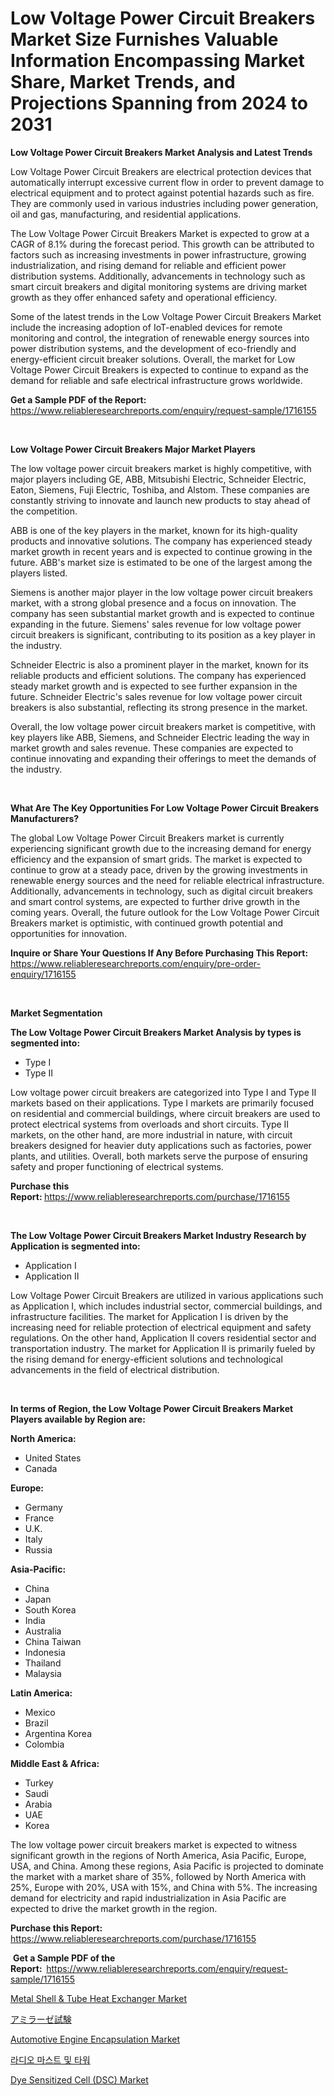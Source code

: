 <p><h1>Low Voltage Power Circuit Breakers Market Size Furnishes Valuable Information Encompassing Market Share, Market Trends, and Projections Spanning from 2024 to 2031</h1></p><p><strong>Low Voltage Power Circuit Breakers Market Analysis and Latest Trends</strong></p>
<p><p>Low Voltage Power Circuit Breakers are electrical protection devices that automatically interrupt excessive current flow in order to prevent damage to electrical equipment and to protect against potential hazards such as fire. They are commonly used in various industries including power generation, oil and gas, manufacturing, and residential applications.</p><p>The Low Voltage Power Circuit Breakers Market is expected to grow at a CAGR of 8.1% during the forecast period. This growth can be attributed to factors such as increasing investments in power infrastructure, growing industrialization, and rising demand for reliable and efficient power distribution systems. Additionally, advancements in technology such as smart circuit breakers and digital monitoring systems are driving market growth as they offer enhanced safety and operational efficiency.</p><p>Some of the latest trends in the Low Voltage Power Circuit Breakers Market include the increasing adoption of IoT-enabled devices for remote monitoring and control, the integration of renewable energy sources into power distribution systems, and the development of eco-friendly and energy-efficient circuit breaker solutions. Overall, the market for Low Voltage Power Circuit Breakers is expected to continue to expand as the demand for reliable and safe electrical infrastructure grows worldwide.</p></p>
<p><strong>Get a Sample PDF of the Report:&nbsp;</strong> <a href="https://www.reliableresearchreports.com/enquiry/request-sample/1716155">https://www.reliableresearchreports.com/enquiry/request-sample/1716155</a></p>
<p>&nbsp;</p>
<p><strong>Low Voltage Power Circuit Breakers Major Market Players</strong></p>
<p><p>The low voltage power circuit breakers market is highly competitive, with major players including GE, ABB, Mitsubishi Electric, Schneider Electric, Eaton, Siemens, Fuji Electric, Toshiba, and Alstom. These companies are constantly striving to innovate and launch new products to stay ahead of the competition.</p><p>ABB is one of the key players in the market, known for its high-quality products and innovative solutions. The company has experienced steady market growth in recent years and is expected to continue growing in the future. ABB's market size is estimated to be one of the largest among the players listed.</p><p>Siemens is another major player in the low voltage power circuit breakers market, with a strong global presence and a focus on innovation. The company has seen substantial market growth and is expected to continue expanding in the future. Siemens' sales revenue for low voltage power circuit breakers is significant, contributing to its position as a key player in the industry.</p><p>Schneider Electric is also a prominent player in the market, known for its reliable products and efficient solutions. The company has experienced steady market growth and is expected to see further expansion in the future. Schneider Electric's sales revenue for low voltage power circuit breakers is also substantial, reflecting its strong presence in the market.</p><p>Overall, the low voltage power circuit breakers market is competitive, with key players like ABB, Siemens, and Schneider Electric leading the way in market growth and sales revenue. These companies are expected to continue innovating and expanding their offerings to meet the demands of the industry.</p></p>
<p>&nbsp;</p>
<p><strong>What Are The Key Opportunities For Low Voltage Power Circuit Breakers Manufacturers?</strong></p>
<p><p>The global Low Voltage Power Circuit Breakers market is currently experiencing significant growth due to the increasing demand for energy efficiency and the expansion of smart grids. The market is expected to continue to grow at a steady pace, driven by the growing investments in renewable energy sources and the need for reliable electrical infrastructure. Additionally, advancements in technology, such as digital circuit breakers and smart control systems, are expected to further drive growth in the coming years. Overall, the future outlook for the Low Voltage Power Circuit Breakers market is optimistic, with continued growth potential and opportunities for innovation.</p></p>
<p><strong>Inquire or Share Your Questions If Any Before Purchasing This Report:</strong> <a href="https://www.reliableresearchreports.com/enquiry/pre-order-enquiry/1716155">https://www.reliableresearchreports.com/enquiry/pre-order-enquiry/1716155</a></p>
<p>&nbsp;</p>
<p><strong>Market Segmentation</strong></p>
<p><strong>The Low Voltage Power Circuit Breakers Market Analysis by types is segmented into:</strong></p>
<p><ul><li>Type I</li><li>Type II</li></ul></p>
<p><p>Low voltage power circuit breakers are categorized into Type I and Type II markets based on their applications. Type I markets are primarily focused on residential and commercial buildings, where circuit breakers are used to protect electrical systems from overloads and short circuits. Type II markets, on the other hand, are more industrial in nature, with circuit breakers designed for heavier duty applications such as factories, power plants, and utilities. Overall, both markets serve the purpose of ensuring safety and proper functioning of electrical systems.</p></p>
<p><strong>Purchase this Report:&nbsp;</strong><a href="https://www.reliableresearchreports.com/purchase/1716155">https://www.reliableresearchreports.com/purchase/1716155</a></p>
<p>&nbsp;</p>
<p><strong>The Low Voltage Power Circuit Breakers Market Industry Research by Application is segmented into:</strong></p>
<p><ul><li>Application I</li><li>Application II</li></ul></p>
<p><p>Low Voltage Power Circuit Breakers are utilized in various applications such as Application I, which includes industrial sector, commercial buildings, and infrastructure facilities. The market for Application I is driven by the increasing need for reliable protection of electrical equipment and safety regulations. On the other hand, Application II covers residential sector and transportation industry. The market for Application II is primarily fueled by the rising demand for energy-efficient solutions and technological advancements in the field of electrical distribution.</p></p>
<p>&nbsp;</p>
<p><strong>In terms of Region, the Low Voltage Power Circuit Breakers Market Players available by Region are:</strong></p>
<p>
    <p> <strong> North America: </strong>
        <ul>
            <li>United States</li>
            <li>Canada</li>
        </ul>
        </p> 
    <p> <strong> Europe: </strong>
        <ul>
            <li>Germany</li>
            <li>France</li>
            <li>U.K.</li>
            <li>Italy</li>
            <li>Russia</li>
        </ul>
        </p> 
    <p> <strong> Asia-Pacific: </strong>
        <ul>
            <li>China</li>
            <li>Japan</li>
            <li>South Korea</li>
            <li>India</li>
            <li>Australia</li>
            <li>China Taiwan</li>
            <li>Indonesia</li>
            <li>Thailand</li>
            <li>Malaysia</li>
        </ul>
        </p> 
    <p> <strong> Latin America: </strong>
        <ul>
            <li>Mexico</li>
            <li>Brazil</li>
            <li>Argentina Korea</li>
            <li>Colombia</li>
        </ul>
        </p> 
    <p> <strong> Middle East & Africa: </strong>
        <ul>
            <li>Turkey</li>
            <li>Saudi</li>
            <li>Arabia</li>
            <li>UAE</li>
            <li>Korea</li>
        </ul>
    </p>
    </p>
<p><p>The low voltage power circuit breakers market is expected to witness significant growth in the regions of North America, Asia Pacific, Europe, USA, and China. Among these regions, Asia Pacific is projected to dominate the market with a market share of 35%, followed by North America with 25%, Europe with 20%, USA with 15%, and China with 5%. The increasing demand for electricity and rapid industrialization in Asia Pacific are expected to drive the market growth in the region.</p></p>
<p><strong>Purchase this Report: </strong><a href="https://www.reliableresearchreports.com/purchase/1716155">https://www.reliableresearchreports.com/purchase/1716155</a></p>
<p>&nbsp;<strong>Get a Sample PDF of the Report:&nbsp;&nbsp;</strong><a href="https://www.reliableresearchreports.com/enquiry/request-sample/1716155">https://www.reliableresearchreports.com/enquiry/request-sample/1716155</a></p>
<p><strong></strong></p>
<p><p><a href="https://butternut-bug-553.notion.site/Metal-Shell-Tube-Heat-Exchanger-Market-Size-Global-Industry-Overview-Market-Segmentation-and-For-57d8e250992b4fadbe7daa21412db4ba">Metal Shell & Tube Heat Exchanger Market</a></p><p><a href="https://medium.com/@royalmiller09/%E3%82%A2%E3%83%9F%E3%83%A9%E3%83%BC%E3%82%BC%E6%A4%9C%E6%9F%BB%E5%B8%82%E5%A0%B4%E3%81%AE%E8%A6%8F%E6%A8%A1-%E5%B8%82%E5%A0%B4%E5%B1%95%E6%9C%9B%E3%81%8A%E3%82%88%E3%81%B3%E5%B8%82%E5%A0%B4%E4%BA%88%E6%B8%AC-2024%E5%B9%B4%E3%81%8B%E3%82%892031%E5%B9%B4-cae01e5d2f04">アミラーゼ試験</a></p><p><a href="https://view.publitas.com/reportprime-1/automotive-engine-encapsulation-market-research-report-the-key-to-successful-business-strategy-forecasted-for-period-from-2024-2031/">Automotive Engine Encapsulation Market</a></p><p><a href="https://medium.com/@cierrahayes645/%EB%9D%BC%EB%94%94%EC%98%A4-%ED%83%91%EA%B3%BC-%ED%83%80%EC%9B%8C-%EC%8B%9C%EC%9E%A5%EC%9D%80-%EC%8B%9C%EC%9E%A5-%EC%A0%90%EC%9C%A0%EC%9C%A8-%EC%8B%9C%EC%9E%A5-%EB%8F%99%ED%96%A5-%EB%B0%8F-%EC%8B%9C%EC%9E%A5-%EC%84%B1%EC%9E%A5%EC%97%90-%EB%8C%80%ED%95%9C-%EC%A0%95%EB%B3%B4%EB%A5%BC-%EC%A0%9C%EA%B3%B5%ED%95%A9%EB%8B%88%EB%8B%A4-400975aa9559">라디오 마스트 및 타워</a></p><p><a href="https://github.com/sonuprakash1/Market-Research-Report-List-1/blob/main/dye-sensitized-cell-dsc-market.md">Dye Sensitized Cell (DSC) Market</a></p></p>
